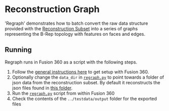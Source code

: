 # Reconstruction Graph
'Regraph' demonstrates how to batch convert the raw data structure provided with the [Reconstruction Subset](../../docs/reconstruction.md) into a series of graphs representing the B-Rep topology with features on faces and edges.

## Running
Regraph runs in Fusion 360 as a script with the following steps.
1. Follow the [general instructions here](../) to get setup with Fusion 360.
2. Optionally change the `data_dir` in [`regraph.py`](regraph.py) to point towards a folder of json data from the reconstruction subset. By default it reconstructs the json files found in [this folder](../testdata).
3. Run the [`regraph.py`](regraph.py) script from within Fusion 360
4. Check the contents of the `../testdata/output` folder for the exported files
